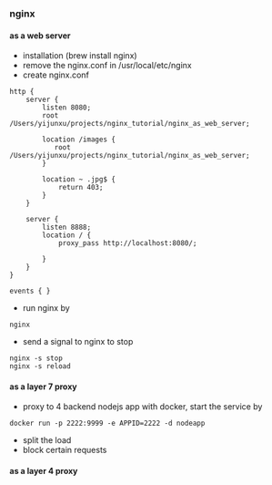 ### nginx ###


#### as a web server ####

- installation (brew install nginx)
- remove the nginx.conf in /usr/local/etc/nginx
- create nginx.conf

```
http {
    server {
        listen 8080;
        root /Users/yijunxu/projects/nginx_tutorial/nginx_as_web_server;

        location /images {
           root /Users/yijunxu/projects/nginx_tutorial/nginx_as_web_server;
        }

        location ~ .jpg$ {
            return 403;
        }
    }

    server {
        listen 8888;
        location / {
            proxy_pass http://localhost:8080/;

        }
    }
}

events { }
```

- run nginx by 
```
nginx
```

- send a signal to nginx to stop
```
nginx -s stop
nginx -s reload
```

#### as a layer 7 proxy ####

- proxy to 4 backend nodejs app with docker, start the service by

```
docker run -p 2222:9999 -e APPID=2222 -d nodeapp
```

- split the load
- block certain requests

#### as a layer 4 proxy ####